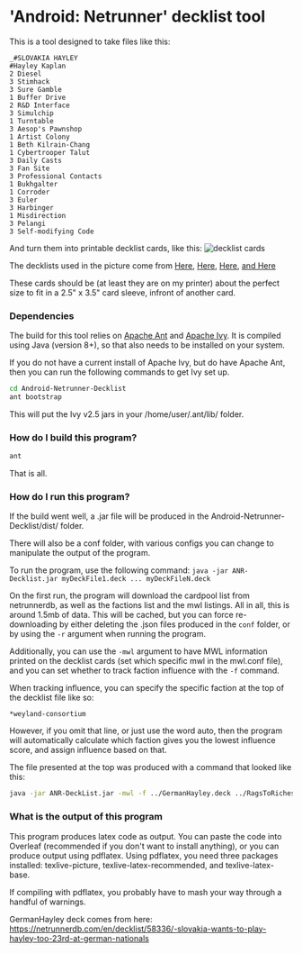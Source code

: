 # 'Android: Netrunner' decklist tool

This is a tool designed to take files like this:

```
_#SLOVAKIA HAYLEY
#Hayley Kaplan
2 Diesel
3 Stimhack
3 Sure Gamble
1 Buffer Drive
2 R&D Interface
3 Simulchip
1 Turntable
3 Aesop's Pawnshop
1 Artist Colony
1 Beth Kilrain-Chang
1 Cybertrooper Talut
3 Daily Casts
3 Fan Site
3 Professional Contacts
1 Bukhgalter
1 Corroder
3 Euler
3 Harbinger
1 Misdirection
3 Pelangi
3 Self-modifying Code
```

And turn them into printable decklist cards, like this:
![decklist cards](https://i.imgur.com/8zqz9Qe.jpg)

The decklists used in the picture come from [Here](https://netrunnerdb.com/en/decklist/58336/-slovakia-wants-to-play-hayley-too-23rd-at-german-nationals "#Slovakia wants to play Hayley too"), [Here](https://netrunnerdb.com/en/decklist/58546/rags-to-riches-movie-star-success-story "Rags to Riches Movie Star Success Story"), [Here](https://netrunnerdb.com/en/decklist/58558/aesops-rebooted-crit-hit-gnk-1st- "Aesops Rebooted"), [and Here](https://netrunnerdb.com/en/decklist/58494/argus-that-stopped-the-huns-5-0-at-hungarian-nationals- "Argus that stropped the Huns")

These cards should be (at least they are on my printer) about the perfect size to fit in a 2.5" x 3.5" card sleeve, infront of another card.

### Dependencies
The build for this tool relies on [Apache Ant](https://ant.apache.org/) and [Apache Ivy](https://ant.apache.org/ivy/). It is compiled using Java (version 8+), so that also needs to be installed on your system.

If you do not have a current install of Apache Ivy, but do have Apache Ant, then you can run the following commands to get Ivy set up.

```bash
cd Android-Netrunner-Decklist
ant bootstrap
```

This will put the Ivy v2.5 jars in your /home/user/.ant/lib/ folder.

### How do I build this program?
```bash
ant
```

That is all.

### How do I run this program?
If the build went well, a .jar file will be produced in the Android-Netrunner-Decklist/dist/ folder.

There will also be a conf folder, with various configs you can change to manipulate the output of the program. 

To run the program, use the following command: `java -jar ANR-Decklist.jar myDeckFile1.deck ... myDeckFileN.deck`

On the first run, the program will download the cardpool list from netrunnerdb, as well as the factions list and the mwl listings. All in all, this is around 1.5mb of data. This will be cached, but you can force re-downloading by either deleting the .json files produced in the `conf` folder, or by using the `-r` argument when running the program. 

Additionally, you can use the `-mwl` argument to have MWL information printed on the decklist cards (set which specific mwl in the mwl.conf file), and you can set whether to track faction influence with the `-f` command.

When tracking influence, you can specify the specific faction at the top of the decklist file like so:
```
*weyland-consortium
```
However, if you omit that line, or just use the word auto, then the program will automatically calculate which faction gives you the lowest influence score, and assign influence based on that.

The file presented at the top was produced with a command that looked like this:
```bash
java -jar ANR-DeckList.jar -mwl -f ../GermanHayley.deck ../RagsToRiches.deck ../AesopsRebooted.deck ../HungarianArgus.deck > target.tex
```

### What is the output of this program
This program produces latex code as output. You can paste the code into Overleaf (recommended if you don't want to install anything), or you can produce output using pdflatex. Using pdflatex, you need three packages installed: texlive-picture, texlive-latex-recommended, and texlive-latex-base.

If compiling with pdflatex, you probably have to mash your way through a handful of warnings.


GermanHayley deck comes from here: https://netrunnerdb.com/en/decklist/58336/-slovakia-wants-to-play-hayley-too-23rd-at-german-nationals 
